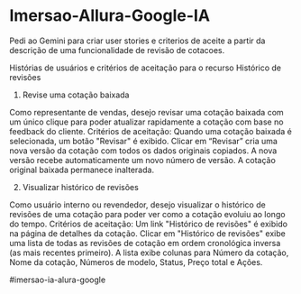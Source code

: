 # Imersao-Allura-Google-IA
Pedi ao Gemini para criar user stories e criterios de aceite a partir da descrição de uma funcionalidade de revisão de cotacoes.

Histórias de usuários e critérios de aceitação para o recurso Histórico de revisões

1. Revise uma cotação baixada 

Como representante de vendas, desejo revisar uma cotação baixada com um único clique para poder atualizar rapidamente a cotação com base no feedback do cliente.
Critérios de aceitação:
Quando uma cotação baixada é selecionada, um botão "Revisar" é exibido.
Clicar em “Revisar” cria uma nova versão da cotação com todos os dados originais copiados.
A nova versão recebe automaticamente um novo número de versão.
A cotação original baixada permanece inalterada.

2. Visualizar histórico de revisões

Como usuário interno ou revendedor, desejo visualizar o histórico de revisões de uma cotação para poder ver como a cotação evoluiu ao longo do tempo.
Critérios de aceitação:
Um link "Histórico de revisões" é exibido na página de detalhes da cotação.
Clicar em "Histórico de revisões" exibe uma lista de todas as revisões de cotação em ordem cronológica inversa (as mais recentes primeiro).
A lista exibe colunas para Número da cotação, Nome da cotação, Números de modelo, Status, Preço total e Ações.

 #imersao-ia-alura-google
